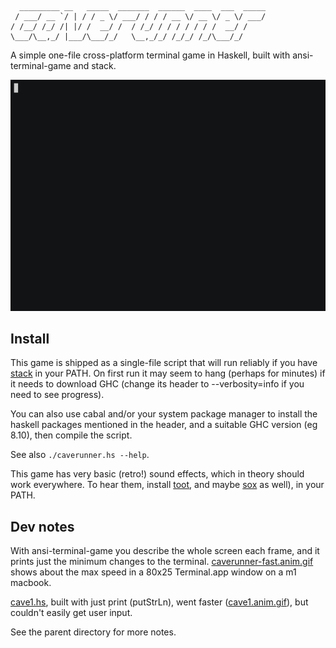 ```
  _________ __   _____  _______  ______  ____  ___  _____
 / ___/ __ `/ | / / _ \/ ___/ / / / __ \/ __ \/ _ \/ ___/
/ /__/ /_/ /| |/ /  __/ /  / /_/ / / / / / / /  __/ /
\___/\__,_/ |___/\___/_/   \__,_/_/ /_/_/ /_/\___/_/
```

A simple one-file cross-platform terminal game in Haskell, built with ansi-terminal-game and stack.

![screencast](caverunner.anim.gif)

## Install

This game is shipped as a single-file script that will run reliably if
you have [stack](https://www.fpcomplete.com/haskell/get-started) in
your PATH. On first run it may seem to hang (perhaps for minutes) if
it needs to download GHC (change its header to --verbosity=info if you
need to see progress).

You can also use cabal and/or your system package manager to install
the haskell packages mentioned in the header, and a suitable GHC
version (eg 8.10), then compile the script.

See also `./caverunner.hs --help`.

This game has very basic (retro!) sound effects, which in theory should work everywhere.
To hear them, install [toot](https://github.com/vareille/toot), and maybe
[sox](https://sox.sourceforge.net) as well), in your PATH.

## Dev notes

With ansi-terminal-game you describe the whole screen each frame,
and it prints just the minimum changes to the terminal.
[caverunner-fast.anim.gif](caverunner-fast.anim.gif)
shows about the max speed in a 80x25 Terminal.app window on a m1 macbook.

[cave1.hs](old/cave1.hs), built with just print (putStrLn),
went faster ([cave1.anim.gif](old/cave1.anim.gif)),
but couldn't easily get user input.

See the parent directory for more notes.
